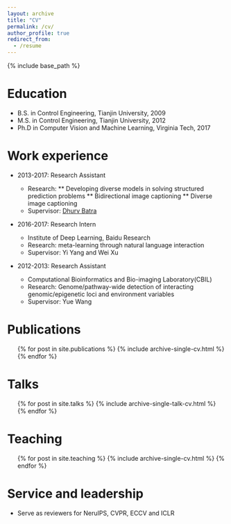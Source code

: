 ```yaml
---
layout: archive
title: "CV"
permalink: /cv/
author_profile: true
redirect_from:
  - /resume
---
```


{% include base_path %}

Education
======
* B.S. in Control Engineering, Tianjin University, 2009
* M.S. in Control Engineering, Tianjin University, 2012
* Ph.D in Computer Vision and Machine Learning, Virginia Tech, 2017

Work experience
======
* 2013-2017: Research Assistant
  * Research: 
    ** Developing diverse models in solving structured prediction problems
    ** Bidirectional image captioning
    ** Diverse image captioning
  * Supervisor: [Dhurv Batra](https://www.cc.gatech.edu/~dbatra/)

* 2016-2017: Research Intern
  * Institute of Deep Learning, Baidu Research
  * Research: meta-learning through natural language interaction
  * Supervisor: Yi Yang and Wei Xu

* 2012-2013: Research Assistant
  * Computational Bioinformatics and Bio-imaging Laboratory(CBIL)
  * Research: Genome/pathway-wide detection of interacting genomic/epigenetic loci and environment variables
  * Supervisor: Yue Wang

Publications
======
  <ul>{% for post in site.publications %}
    {% include archive-single-cv.html %}
  {% endfor %}</ul>
  
Talks
======
  <ul>{% for post in site.talks %}
    {% include archive-single-talk-cv.html %}
  {% endfor %}</ul>
  
Teaching
======
  <ul>{% for post in site.teaching %}
    {% include archive-single-cv.html %}
  {% endfor %}</ul>
  
Service and leadership
======
* Serve as reviewers for NeruIPS, CVPR, ECCV and ICLR
